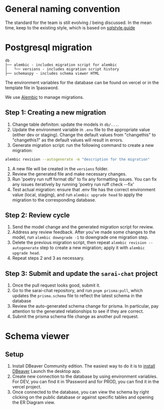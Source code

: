 # General naming convention

The standard for the team is still evolving / being discussed. In the mean time, keep to the existing style, which is based on [sqlstyle.guide](https://www.sqlstyle.guide/#naming-conventions)

# Postgresql migration 

```
db
├── alembic - includes migration script for alembic
│   └── versions - includes migration script history
├── schemaspy - includes schema viewer HTML
```

The environment variables for the database can be found on vercel or in the template file in 1password. 

We use [Alembic](https://alembic.sqlalchemy.org/en/latest/) to manage migrations. 

## Step 1: Creating a new migration

1. Change table definiton: update the models in `db/...`.
1. Update the environment variable in `.env` file to the appropriate value (either dev or staging). Change the default values from "changethis" to "changethis1" as the default values will result in errors.
1. Generate migration script: run the following command to create a new migration:
```bash
alembic revision --autogenerate -m "description for the migration"
```
1. A new file will be created in the `versions` folder. 
1. Review the generated file and make necessary changes.
1. Run 'poetry run ruff format db/' to fix any formatting issues. You can fix any issues iteratively by running 'poetry run ruff check --fix' 
1. Test actual migration: ensure that .env file has the correct environment value (local, staging), and run `alembic upgrade head` to apply the migration to the corresponding database. 

## Step 2: Review cycle
1. Send the model change and the generated migration script for review.
1. Address any review feedback. After you've made some changes to the model, run `alembic downgrade -1` to downgrade one migration step. 
1. Delete the previous migration script, then repeat `alembic revision --autogenerate` step to create a new migration; apply it with `alembic upgrade head`. 
1. Repeat steps 2 and 3 as necessary.

## Step 3: Submit and update the `sarai-chat` project
1. Once the pull request looks good, submit it.
1. Go to the sarai-chat repository, and run `pnpm prisma:pull`, which updates the `prisma.schema` file to reflect the latest schema in the database
1. Review the auto-generated schema change for prisma. In particular, pay attention to the generated relationships to see if they are correct.
1. Submit the prisma schema file change as another pull request. 

# Schema viewer
## Setup
1. Install DBeaver Community edition. The easiest way to do it is to [install DBeaver](https://dbeaver.io/) Launch the desktop app.
1. Create new connection to the database by using environment variables. For DEV, you can find it in 1Password and for PROD, you can find it in the vercel project.
1. Once connected to the database, you can view the schema by right clicking on the public database or against specific tables and opening the ER Diagram view.